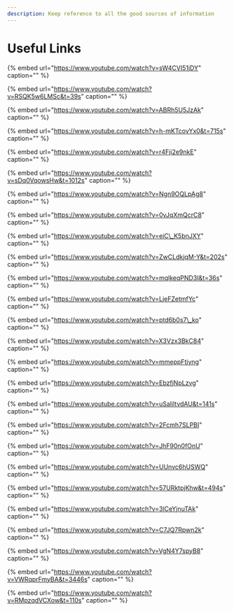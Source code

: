 ```yaml
---
description: Keep reference to all the good sources of information
---
```


# Useful Links

{% embed url="https://www.youtube.com/watch?v=sW4CVI51jDY" caption="" %}

{% embed url="https://www.youtube.com/watch?v=RSQK5w6LMSc&t=39s" caption="" %}

{% embed url="https://www.youtube.com/watch?v=ABRh5U5JzAk" caption="" %}

{% embed url="https://www.youtube.com/watch?v=h-mKTcovYx0&t=715s" caption="" %}

{% embed url="https://www.youtube.com/watch?v=r4Fji2e9nkE" caption="" %}

{% embed url="https://www.youtube.com/watch?v=sDq0VqowsHw&t=1012s" caption="" %}

{% embed url="https://www.youtube.com/watch?v=Ngn9OQLpAg8" caption="" %}

{% embed url="https://www.youtube.com/watch?v=0vJqXmQcrC8" caption="" %}

{% embed url="https://www.youtube.com/watch?v=eiC\_K5bnJXY" caption="" %}

{% embed url="https://www.youtube.com/watch?v=ZwCLdkjqM-Y&t=202s" caption="" %}

{% embed url="https://www.youtube.com/watch?v=mqlkeqPND3I&t=36s" caption="" %}

{% embed url="https://www.youtube.com/watch?v=LjeFZetmfYc" caption="" %}

{% embed url="https://www.youtube.com/watch?v=ptd6b0s7\_ko" caption="" %}

{% embed url="https://www.youtube.com/watch?v=X3Vzx3BkC84" caption="" %}

{% embed url="https://www.youtube.com/watch?v=mmeppFtjyng" caption="" %}

{% embed url="https://www.youtube.com/watch?v=EbzfjNpLzvg" caption="" %}

{% embed url="https://www.youtube.com/watch?v=uSaliltvdAU&t=141s" caption="" %}

{% embed url="https://www.youtube.com/watch?v=2Fcmh7SLPBI" caption="" %}

{% embed url="https://www.youtube.com/watch?v=JhF90n0fOnU" caption="" %}

{% embed url="https://www.youtube.com/watch?v=UUnvc6hUSWQ" caption="" %}

{% embed url="https://www.youtube.com/watch?v=57URktpjKhw&t=494s" caption="" %}

{% embed url="https://www.youtube.com/watch?v=3lCeYjnuTAk" caption="" %}

{% embed url="https://www.youtube.com/watch?v=C7JQ7Rpwn2k" caption="" %}

{% embed url="https://www.youtube.com/watch?v=VgN4Y7spyB8" caption="" %}

{% embed url="https://www.youtube.com/watch?v=VWRqprFmyBA&t=3446s" caption="" %}

{% embed url="https://www.youtube.com/watch?v=RMpzqdVCXow&t=110s" caption="" %}


